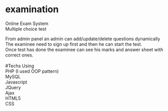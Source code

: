# examination
Online Exam System </br>
Multiple choice test

From admin panel an admin can add/update/delete questions dynamically </br>
The examinee need to sign up first and then he can start the test.</br>
Once test has done the examinee can see his marks and answer sheet with correct ones.</br>
</br>
#Techs Using</br>
PHP (I used OOP pattern)</br>
MySQL </br>
Javascript</br>
JQuery</br>
Ajax </br>
HTML5</br>
CSS



